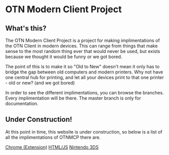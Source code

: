 # OTN Modern Client Project

## What's this?
The OTN Modern Client Project is a project for making implimentations of the OTN Client in modern devices. This can range from things that make sense to the most random thing ever that would never be used, but exists because we thought it would be funny or we got bored.

The point of this is to make it so "Old to New" doesn't mean it only has to bridge the gap between old computers and modern printers. Why not have one central hub for printing, and let all your devices print to that one printer - old or new? (and we got bored)

In order to see the different implimentations, you can browse the branches. Every implimentation will be there. The master branch is only for documentation.

## Under Construction!
At this point in time, this website is under construction, so below is a list of all the implimentations of OTNMCP there are.

<a href="implimentations/chrome/README.md">Chrome (Extension)</a>
<a href="implimentations/html/README.md">HTML/JS</a>
<a href="implimentatins/3ds/README.md">Nintendo 3DS</a>
